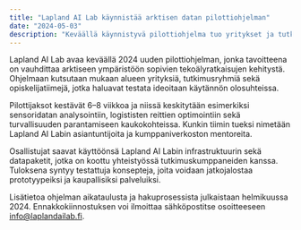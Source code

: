 ```yaml
---
title: "Lapland AI Lab käynnistää arktisen datan pilottiohjelman"
date: "2024-05-03"
description: "Keväällä käynnistyvä pilottiohjelma tuo yritykset ja tutkijat yhteen testaamaan ratkaisuja vaativissa olosuhteissa."
---
```


Lapland AI Lab avaa keväällä 2024 uuden pilottiohjelman, jonka tavoitteena on vauhdittaa arktiseen ympäristöön sopivien tekoälyratkaisujen kehitystä. Ohjelmaan kutsutaan mukaan alueen yrityksiä, tutkimusryhmiä sekä opiskelijatiimejä, jotka haluavat testata ideoitaan käytännön olosuhteissa.

Pilottijaksot kestävät 6–8 viikkoa ja niissä keskitytään esimerkiksi sensoridatan analysointiin, logististen reittien optimointiin sekä turvallisuuden parantamiseen kaukokohteissa. Kunkin tiimin tueksi nimetään Lapland AI Labin asiantuntijoita ja kumppaniverkoston mentoreita.

Osallistujat saavat käyttöönsä Lapland AI Labin infrastruktuurin sekä datapaketit, jotka on koottu yhteistyössä tutkimuskumppaneiden kanssa. Tuloksena syntyy testattuja konsepteja, joita voidaan jatkojalostaa prototyypeiksi ja kaupallisiksi palveluiksi.

Lisätietoa ohjelman aikataulusta ja hakuprosessista julkaistaan helmikuussa 2024. Ennakkokiinnostuksen voi ilmoittaa sähköpostitse osoitteeseen [info@laplandailab.fi](mailto:info@laplandailab.fi).
